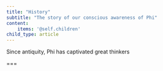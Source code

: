 ```yaml
---
title: "History"
subtitle: "The story of our conscious awareness of Phi"
content:
    items: '@self.children'
child_type: article
---
```


Since antiquity, Phi has captivated great thinkers

===
